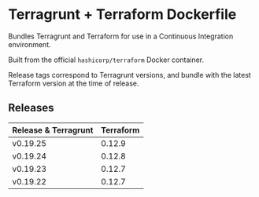 # Terragrunt + Terraform Dockerfile

Bundles Terragrunt and Terraform for use in a Continuous Integration environment.

Built from the official `hashicorp/terraform` Docker container.

Release tags correspond to Terragrunt versions, and bundle with the latest Terraform version at the time of release.

## Releases
| Release & Terragrunt | Terraform |
| --- | --- |
| v0.19.25 | 0.12.9 |
| v0.19.24 | 0.12.8 |
| v0.19.23 | 0.12.7 |
| v0.19.22 | 0.12.7 |
